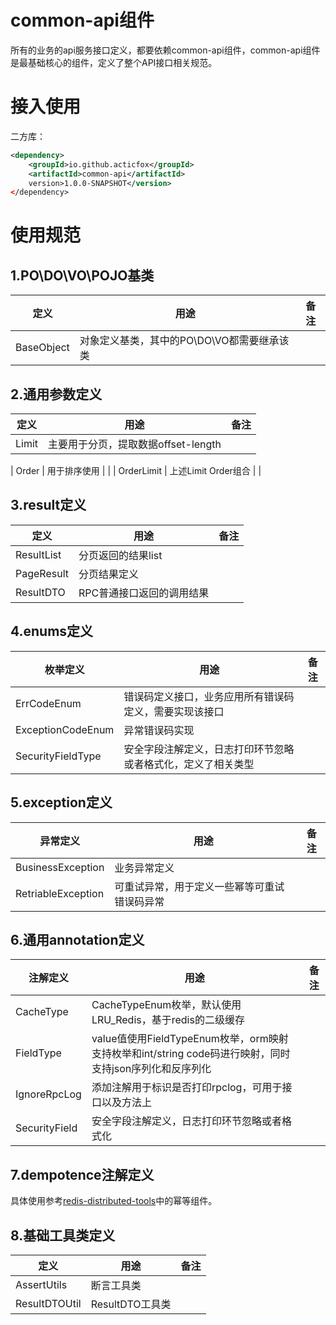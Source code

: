 # **common-api组件**
所有的业务的api服务接口定义，都要依赖common-api组件，common-api组件是最基础核心的组件，定义了整个API接口相关规范。
# **接入使用**
二方库：
```xml
<dependency>
    <groupId>io.github.acticfox</groupId>
    <artifactId>common-api</artifactId>
    version>1.0.0-SNAPSHOT</version>
</dependency>
```
# **使用规范**
## **1.PO\DO\VO\POJO基类**
| **定义** | **用途** | **备注** |
| --- | --- | --- |
| BaseObject | 对象定义基类，其中的PO\\DO\\VO都需要继承该类 | 


## **2.通用参数定义**
| **定义** | **用途** | **备注** |
| --- | --- | --- |
| Limit | 主要⽤于分⻚，提取数据offset-length | | 

| Order | ⽤于排序使⽤ | |
| OrderLimit | 上述Limit Order组合 | |

## **3.result定义**
| **定义** | **用途** | **备注** |
| --- | --- | --- |
| ResultList | 分⻚返回的结果list | |
| PageResult | 分⻚结果定义 | |
| ResultDTO | RPC普通接⼝返回的调⽤结果 | |

## **4.enums定义**
| **枚举定义** | **用途** | **备注** |
| --- | --- | --- |
| ErrCodeEnum | 错误码定义接⼝，业务应⽤所有错误码定义，需要实现该接⼝ | |
| ExceptionCodeEnum | 异常错误码实现 | |
| SecurityFieldType | 安全字段注解定义，⽇志打印环节忽略或者格式化，定义了相关类型 | |

## **5.exception定义**
| **异常定义** | **用途** | **备注** |
| --- | --- | --- |
| BusinessException | 业务异常定义 | |
| RetriableException | 可重试异常，⽤于定义⼀些幂等可重试错误码异常 | |

## **6.通用annotation定义**
| **注解定义** | **用途** | **备注** |
| --- | --- | --- |
| CacheType | CacheTypeEnum枚举，默认使⽤LRU_Redis，基于redis的⼆级缓存 |  |
| FieldType | value值使⽤FieldTypeEnum枚举，orm映射⽀持枚举和int/string code码进⾏映射，同时⽀持json序列化和反序列化 | |
| IgnoreRpcLog | 添加注解⽤于标识是否打印rpclog，可⽤于接⼝以及⽅法上 | |
| SecurityField | 安全字段注解定义，⽇志打印环节忽略或者格式化 | |

## **7.dempotence注解定义**
具体使用参考[redis-distributed-tools](https://github.com/acticfox/redis-distributed-tools)中的幂等组件。
## **8.基础工具类定义**
| **定义** | **用途** | **备注** |
| --- | --- | --- |
| AssertUtils | 断⾔⼯具类 | |
| ResultDTOUtil | ResultDTO⼯具类 | |


